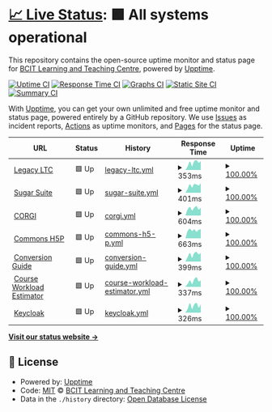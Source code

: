 # [📈 Live Status](https://BCIT-LTC.github.io/status): <!--live status--> **🟩 All systems operational**

This repository contains the open-source uptime monitor and status page for [BCIT Learning and Teaching Centre](https://course-production.ltc.bcit.ca), powered by [Upptime](https://github.com/upptime/upptime).

[![Uptime CI](https://github.com/BCIT-LTC/status/workflows/Uptime%20CI/badge.svg)](https://github.com/BCIT-LTC/status/actions?query=workflow%3A%22Uptime+CI%22)
[![Response Time CI](https://github.com/BCIT-LTC/status/workflows/Response%20Time%20CI/badge.svg)](https://github.com/BCIT-LTC/status/actions?query=workflow%3A%22Response+Time+CI%22)
[![Graphs CI](https://github.com/BCIT-LTC/status/workflows/Graphs%20CI/badge.svg)](https://github.com/BCIT-LTC/status/actions?query=workflow%3A%22Graphs+CI%22)
[![Static Site CI](https://github.com/BCIT-LTC/status/workflows/Static%20Site%20CI/badge.svg)](https://github.com/BCIT-LTC/status/actions?query=workflow%3A%22Static+Site+CI%22)
[![Summary CI](https://github.com/BCIT-LTC/status/workflows/Summary%20CI/badge.svg)](https://github.com/BCIT-LTC/status/actions?query=workflow%3A%22Summary+CI%22)

With [Upptime](https://upptime.js.org), you can get your own unlimited and free uptime monitor and status page, powered entirely by a GitHub repository. We use [Issues](https://github.com/BCIT-LTC/status/issues) as incident reports, [Actions](https://github.com/BCIT-LTC/status/actions) as uptime monitors, and [Pages](https://BCIT-LTC.github.io/status) for the status page.

<!--start: status pages-->
<!-- This summary is generated by Upptime (https://github.com/upptime/upptime) -->
<!-- Do not edit this manually, your changes will be overwritten -->
<!-- prettier-ignore -->
| URL | Status | History | Response Time | Uptime |
| --- | ------ | ------- | ------------- | ------ |
| <img alt="" src="https://icons.duckduckgo.com/ip3/ltc.bcit.ca.ico" height="13"> [Legacy LTC](https://ltc.bcit.ca/multimedia/) | 🟩 Up | [legacy-ltc.yml](https://github.com/BCIT-LTC/status/commits/HEAD/history/legacy-ltc.yml) | <details><summary><img alt="Response time graph" src="./graphs/legacy-ltc/response-time-week.png" height="20"> 353ms</summary><br><a href="https://BCIT-LTC.github.io/status/history/legacy-ltc"><img alt="Response time 363" src="https://img.shields.io/endpoint?url=https%3A%2F%2Fraw.githubusercontent.com%2FBCIT-LTC%2Fstatus%2FHEAD%2Fapi%2Flegacy-ltc%2Fresponse-time.json"></a><br><a href="https://BCIT-LTC.github.io/status/history/legacy-ltc"><img alt="24-hour response time 421" src="https://img.shields.io/endpoint?url=https%3A%2F%2Fraw.githubusercontent.com%2FBCIT-LTC%2Fstatus%2FHEAD%2Fapi%2Flegacy-ltc%2Fresponse-time-day.json"></a><br><a href="https://BCIT-LTC.github.io/status/history/legacy-ltc"><img alt="7-day response time 353" src="https://img.shields.io/endpoint?url=https%3A%2F%2Fraw.githubusercontent.com%2FBCIT-LTC%2Fstatus%2FHEAD%2Fapi%2Flegacy-ltc%2Fresponse-time-week.json"></a><br><a href="https://BCIT-LTC.github.io/status/history/legacy-ltc"><img alt="30-day response time 343" src="https://img.shields.io/endpoint?url=https%3A%2F%2Fraw.githubusercontent.com%2FBCIT-LTC%2Fstatus%2FHEAD%2Fapi%2Flegacy-ltc%2Fresponse-time-month.json"></a><br><a href="https://BCIT-LTC.github.io/status/history/legacy-ltc"><img alt="1-year response time 363" src="https://img.shields.io/endpoint?url=https%3A%2F%2Fraw.githubusercontent.com%2FBCIT-LTC%2Fstatus%2FHEAD%2Fapi%2Flegacy-ltc%2Fresponse-time-year.json"></a></details> | <details><summary><a href="https://BCIT-LTC.github.io/status/history/legacy-ltc">100.00%</a></summary><a href="https://BCIT-LTC.github.io/status/history/legacy-ltc"><img alt="All-time uptime 100.00%" src="https://img.shields.io/endpoint?url=https%3A%2F%2Fraw.githubusercontent.com%2FBCIT-LTC%2Fstatus%2FHEAD%2Fapi%2Flegacy-ltc%2Fuptime.json"></a><br><a href="https://BCIT-LTC.github.io/status/history/legacy-ltc"><img alt="24-hour uptime 100.00%" src="https://img.shields.io/endpoint?url=https%3A%2F%2Fraw.githubusercontent.com%2FBCIT-LTC%2Fstatus%2FHEAD%2Fapi%2Flegacy-ltc%2Fuptime-day.json"></a><br><a href="https://BCIT-LTC.github.io/status/history/legacy-ltc"><img alt="7-day uptime 100.00%" src="https://img.shields.io/endpoint?url=https%3A%2F%2Fraw.githubusercontent.com%2FBCIT-LTC%2Fstatus%2FHEAD%2Fapi%2Flegacy-ltc%2Fuptime-week.json"></a><br><a href="https://BCIT-LTC.github.io/status/history/legacy-ltc"><img alt="30-day uptime 100.00%" src="https://img.shields.io/endpoint?url=https%3A%2F%2Fraw.githubusercontent.com%2FBCIT-LTC%2Fstatus%2FHEAD%2Fapi%2Flegacy-ltc%2Fuptime-month.json"></a><br><a href="https://BCIT-LTC.github.io/status/history/legacy-ltc"><img alt="1-year uptime 100.00%" src="https://img.shields.io/endpoint?url=https%3A%2F%2Fraw.githubusercontent.com%2FBCIT-LTC%2Fstatus%2FHEAD%2Fapi%2Flegacy-ltc%2Fuptime-year.json"></a></details>
| <img alt="" src="https://icons.duckduckgo.com/ip3/sugar-suite.ltc.bcit.ca.ico" height="13"> [Sugar Suite](https://sugar-suite.ltc.bcit.ca) | 🟩 Up | [sugar-suite.yml](https://github.com/BCIT-LTC/status/commits/HEAD/history/sugar-suite.yml) | <details><summary><img alt="Response time graph" src="./graphs/sugar-suite/response-time-week.png" height="20"> 401ms</summary><br><a href="https://BCIT-LTC.github.io/status/history/sugar-suite"><img alt="Response time 400" src="https://img.shields.io/endpoint?url=https%3A%2F%2Fraw.githubusercontent.com%2FBCIT-LTC%2Fstatus%2FHEAD%2Fapi%2Fsugar-suite%2Fresponse-time.json"></a><br><a href="https://BCIT-LTC.github.io/status/history/sugar-suite"><img alt="24-hour response time 491" src="https://img.shields.io/endpoint?url=https%3A%2F%2Fraw.githubusercontent.com%2FBCIT-LTC%2Fstatus%2FHEAD%2Fapi%2Fsugar-suite%2Fresponse-time-day.json"></a><br><a href="https://BCIT-LTC.github.io/status/history/sugar-suite"><img alt="7-day response time 401" src="https://img.shields.io/endpoint?url=https%3A%2F%2Fraw.githubusercontent.com%2FBCIT-LTC%2Fstatus%2FHEAD%2Fapi%2Fsugar-suite%2Fresponse-time-week.json"></a><br><a href="https://BCIT-LTC.github.io/status/history/sugar-suite"><img alt="30-day response time 390" src="https://img.shields.io/endpoint?url=https%3A%2F%2Fraw.githubusercontent.com%2FBCIT-LTC%2Fstatus%2FHEAD%2Fapi%2Fsugar-suite%2Fresponse-time-month.json"></a><br><a href="https://BCIT-LTC.github.io/status/history/sugar-suite"><img alt="1-year response time 400" src="https://img.shields.io/endpoint?url=https%3A%2F%2Fraw.githubusercontent.com%2FBCIT-LTC%2Fstatus%2FHEAD%2Fapi%2Fsugar-suite%2Fresponse-time-year.json"></a></details> | <details><summary><a href="https://BCIT-LTC.github.io/status/history/sugar-suite">100.00%</a></summary><a href="https://BCIT-LTC.github.io/status/history/sugar-suite"><img alt="All-time uptime 99.97%" src="https://img.shields.io/endpoint?url=https%3A%2F%2Fraw.githubusercontent.com%2FBCIT-LTC%2Fstatus%2FHEAD%2Fapi%2Fsugar-suite%2Fuptime.json"></a><br><a href="https://BCIT-LTC.github.io/status/history/sugar-suite"><img alt="24-hour uptime 100.00%" src="https://img.shields.io/endpoint?url=https%3A%2F%2Fraw.githubusercontent.com%2FBCIT-LTC%2Fstatus%2FHEAD%2Fapi%2Fsugar-suite%2Fuptime-day.json"></a><br><a href="https://BCIT-LTC.github.io/status/history/sugar-suite"><img alt="7-day uptime 100.00%" src="https://img.shields.io/endpoint?url=https%3A%2F%2Fraw.githubusercontent.com%2FBCIT-LTC%2Fstatus%2FHEAD%2Fapi%2Fsugar-suite%2Fuptime-week.json"></a><br><a href="https://BCIT-LTC.github.io/status/history/sugar-suite"><img alt="30-day uptime 100.00%" src="https://img.shields.io/endpoint?url=https%3A%2F%2Fraw.githubusercontent.com%2FBCIT-LTC%2Fstatus%2FHEAD%2Fapi%2Fsugar-suite%2Fuptime-month.json"></a><br><a href="https://BCIT-LTC.github.io/status/history/sugar-suite"><img alt="1-year uptime 99.97%" src="https://img.shields.io/endpoint?url=https%3A%2F%2Fraw.githubusercontent.com%2FBCIT-LTC%2Fstatus%2FHEAD%2Fapi%2Fsugar-suite%2Fuptime-year.json"></a></details>
| <img alt="" src="https://icons.duckduckgo.com/ip3/corgi.ltc.bcit.ca.ico" height="13"> [CORGI](https://corgi.ltc.bcit.ca) | 🟩 Up | [corgi.yml](https://github.com/BCIT-LTC/status/commits/HEAD/history/corgi.yml) | <details><summary><img alt="Response time graph" src="./graphs/corgi/response-time-week.png" height="20"> 604ms</summary><br><a href="https://BCIT-LTC.github.io/status/history/corgi"><img alt="Response time 729" src="https://img.shields.io/endpoint?url=https%3A%2F%2Fraw.githubusercontent.com%2FBCIT-LTC%2Fstatus%2FHEAD%2Fapi%2Fcorgi%2Fresponse-time.json"></a><br><a href="https://BCIT-LTC.github.io/status/history/corgi"><img alt="24-hour response time 759" src="https://img.shields.io/endpoint?url=https%3A%2F%2Fraw.githubusercontent.com%2FBCIT-LTC%2Fstatus%2FHEAD%2Fapi%2Fcorgi%2Fresponse-time-day.json"></a><br><a href="https://BCIT-LTC.github.io/status/history/corgi"><img alt="7-day response time 604" src="https://img.shields.io/endpoint?url=https%3A%2F%2Fraw.githubusercontent.com%2FBCIT-LTC%2Fstatus%2FHEAD%2Fapi%2Fcorgi%2Fresponse-time-week.json"></a><br><a href="https://BCIT-LTC.github.io/status/history/corgi"><img alt="30-day response time 1253" src="https://img.shields.io/endpoint?url=https%3A%2F%2Fraw.githubusercontent.com%2FBCIT-LTC%2Fstatus%2FHEAD%2Fapi%2Fcorgi%2Fresponse-time-month.json"></a><br><a href="https://BCIT-LTC.github.io/status/history/corgi"><img alt="1-year response time 729" src="https://img.shields.io/endpoint?url=https%3A%2F%2Fraw.githubusercontent.com%2FBCIT-LTC%2Fstatus%2FHEAD%2Fapi%2Fcorgi%2Fresponse-time-year.json"></a></details> | <details><summary><a href="https://BCIT-LTC.github.io/status/history/corgi">100.00%</a></summary><a href="https://BCIT-LTC.github.io/status/history/corgi"><img alt="All-time uptime 100.00%" src="https://img.shields.io/endpoint?url=https%3A%2F%2Fraw.githubusercontent.com%2FBCIT-LTC%2Fstatus%2FHEAD%2Fapi%2Fcorgi%2Fuptime.json"></a><br><a href="https://BCIT-LTC.github.io/status/history/corgi"><img alt="24-hour uptime 100.00%" src="https://img.shields.io/endpoint?url=https%3A%2F%2Fraw.githubusercontent.com%2FBCIT-LTC%2Fstatus%2FHEAD%2Fapi%2Fcorgi%2Fuptime-day.json"></a><br><a href="https://BCIT-LTC.github.io/status/history/corgi"><img alt="7-day uptime 100.00%" src="https://img.shields.io/endpoint?url=https%3A%2F%2Fraw.githubusercontent.com%2FBCIT-LTC%2Fstatus%2FHEAD%2Fapi%2Fcorgi%2Fuptime-week.json"></a><br><a href="https://BCIT-LTC.github.io/status/history/corgi"><img alt="30-day uptime 100.00%" src="https://img.shields.io/endpoint?url=https%3A%2F%2Fraw.githubusercontent.com%2FBCIT-LTC%2Fstatus%2FHEAD%2Fapi%2Fcorgi%2Fuptime-month.json"></a><br><a href="https://BCIT-LTC.github.io/status/history/corgi"><img alt="1-year uptime 100.00%" src="https://img.shields.io/endpoint?url=https%3A%2F%2Fraw.githubusercontent.com%2FBCIT-LTC%2Fstatus%2FHEAD%2Fapi%2Fcorgi%2Fuptime-year.json"></a></details>
| <img alt="" src="https://icons.duckduckgo.com/ip3/h5p.commons.bcit.ca.ico" height="13"> [Commons H5P](https://h5p.commons.bcit.ca) | 🟩 Up | [commons-h5-p.yml](https://github.com/BCIT-LTC/status/commits/HEAD/history/commons-h5-p.yml) | <details><summary><img alt="Response time graph" src="./graphs/commons-h5-p/response-time-week.png" height="20"> 663ms</summary><br><a href="https://BCIT-LTC.github.io/status/history/commons-h5-p"><img alt="Response time 648" src="https://img.shields.io/endpoint?url=https%3A%2F%2Fraw.githubusercontent.com%2FBCIT-LTC%2Fstatus%2FHEAD%2Fapi%2Fcommons-h5-p%2Fresponse-time.json"></a><br><a href="https://BCIT-LTC.github.io/status/history/commons-h5-p"><img alt="24-hour response time 771" src="https://img.shields.io/endpoint?url=https%3A%2F%2Fraw.githubusercontent.com%2FBCIT-LTC%2Fstatus%2FHEAD%2Fapi%2Fcommons-h5-p%2Fresponse-time-day.json"></a><br><a href="https://BCIT-LTC.github.io/status/history/commons-h5-p"><img alt="7-day response time 663" src="https://img.shields.io/endpoint?url=https%3A%2F%2Fraw.githubusercontent.com%2FBCIT-LTC%2Fstatus%2FHEAD%2Fapi%2Fcommons-h5-p%2Fresponse-time-week.json"></a><br><a href="https://BCIT-LTC.github.io/status/history/commons-h5-p"><img alt="30-day response time 653" src="https://img.shields.io/endpoint?url=https%3A%2F%2Fraw.githubusercontent.com%2FBCIT-LTC%2Fstatus%2FHEAD%2Fapi%2Fcommons-h5-p%2Fresponse-time-month.json"></a><br><a href="https://BCIT-LTC.github.io/status/history/commons-h5-p"><img alt="1-year response time 648" src="https://img.shields.io/endpoint?url=https%3A%2F%2Fraw.githubusercontent.com%2FBCIT-LTC%2Fstatus%2FHEAD%2Fapi%2Fcommons-h5-p%2Fresponse-time-year.json"></a></details> | <details><summary><a href="https://BCIT-LTC.github.io/status/history/commons-h5-p">100.00%</a></summary><a href="https://BCIT-LTC.github.io/status/history/commons-h5-p"><img alt="All-time uptime 100.00%" src="https://img.shields.io/endpoint?url=https%3A%2F%2Fraw.githubusercontent.com%2FBCIT-LTC%2Fstatus%2FHEAD%2Fapi%2Fcommons-h5-p%2Fuptime.json"></a><br><a href="https://BCIT-LTC.github.io/status/history/commons-h5-p"><img alt="24-hour uptime 100.00%" src="https://img.shields.io/endpoint?url=https%3A%2F%2Fraw.githubusercontent.com%2FBCIT-LTC%2Fstatus%2FHEAD%2Fapi%2Fcommons-h5-p%2Fuptime-day.json"></a><br><a href="https://BCIT-LTC.github.io/status/history/commons-h5-p"><img alt="7-day uptime 100.00%" src="https://img.shields.io/endpoint?url=https%3A%2F%2Fraw.githubusercontent.com%2FBCIT-LTC%2Fstatus%2FHEAD%2Fapi%2Fcommons-h5-p%2Fuptime-week.json"></a><br><a href="https://BCIT-LTC.github.io/status/history/commons-h5-p"><img alt="30-day uptime 100.00%" src="https://img.shields.io/endpoint?url=https%3A%2F%2Fraw.githubusercontent.com%2FBCIT-LTC%2Fstatus%2FHEAD%2Fapi%2Fcommons-h5-p%2Fuptime-month.json"></a><br><a href="https://BCIT-LTC.github.io/status/history/commons-h5-p"><img alt="1-year uptime 100.00%" src="https://img.shields.io/endpoint?url=https%3A%2F%2Fraw.githubusercontent.com%2FBCIT-LTC%2Fstatus%2FHEAD%2Fapi%2Fcommons-h5-p%2Fuptime-year.json"></a></details>
| <img alt="" src="https://icons.duckduckgo.com/ip3/conversion-guide.ltc.bcit.ca.ico" height="13"> [Conversion Guide](https://conversion-guide.ltc.bcit.ca) | 🟩 Up | [conversion-guide.yml](https://github.com/BCIT-LTC/status/commits/HEAD/history/conversion-guide.yml) | <details><summary><img alt="Response time graph" src="./graphs/conversion-guide/response-time-week.png" height="20"> 399ms</summary><br><a href="https://BCIT-LTC.github.io/status/history/conversion-guide"><img alt="Response time 414" src="https://img.shields.io/endpoint?url=https%3A%2F%2Fraw.githubusercontent.com%2FBCIT-LTC%2Fstatus%2FHEAD%2Fapi%2Fconversion-guide%2Fresponse-time.json"></a><br><a href="https://BCIT-LTC.github.io/status/history/conversion-guide"><img alt="24-hour response time 549" src="https://img.shields.io/endpoint?url=https%3A%2F%2Fraw.githubusercontent.com%2FBCIT-LTC%2Fstatus%2FHEAD%2Fapi%2Fconversion-guide%2Fresponse-time-day.json"></a><br><a href="https://BCIT-LTC.github.io/status/history/conversion-guide"><img alt="7-day response time 399" src="https://img.shields.io/endpoint?url=https%3A%2F%2Fraw.githubusercontent.com%2FBCIT-LTC%2Fstatus%2FHEAD%2Fapi%2Fconversion-guide%2Fresponse-time-week.json"></a><br><a href="https://BCIT-LTC.github.io/status/history/conversion-guide"><img alt="30-day response time 409" src="https://img.shields.io/endpoint?url=https%3A%2F%2Fraw.githubusercontent.com%2FBCIT-LTC%2Fstatus%2FHEAD%2Fapi%2Fconversion-guide%2Fresponse-time-month.json"></a><br><a href="https://BCIT-LTC.github.io/status/history/conversion-guide"><img alt="1-year response time 414" src="https://img.shields.io/endpoint?url=https%3A%2F%2Fraw.githubusercontent.com%2FBCIT-LTC%2Fstatus%2FHEAD%2Fapi%2Fconversion-guide%2Fresponse-time-year.json"></a></details> | <details><summary><a href="https://BCIT-LTC.github.io/status/history/conversion-guide">100.00%</a></summary><a href="https://BCIT-LTC.github.io/status/history/conversion-guide"><img alt="All-time uptime 99.97%" src="https://img.shields.io/endpoint?url=https%3A%2F%2Fraw.githubusercontent.com%2FBCIT-LTC%2Fstatus%2FHEAD%2Fapi%2Fconversion-guide%2Fuptime.json"></a><br><a href="https://BCIT-LTC.github.io/status/history/conversion-guide"><img alt="24-hour uptime 100.00%" src="https://img.shields.io/endpoint?url=https%3A%2F%2Fraw.githubusercontent.com%2FBCIT-LTC%2Fstatus%2FHEAD%2Fapi%2Fconversion-guide%2Fuptime-day.json"></a><br><a href="https://BCIT-LTC.github.io/status/history/conversion-guide"><img alt="7-day uptime 100.00%" src="https://img.shields.io/endpoint?url=https%3A%2F%2Fraw.githubusercontent.com%2FBCIT-LTC%2Fstatus%2FHEAD%2Fapi%2Fconversion-guide%2Fuptime-week.json"></a><br><a href="https://BCIT-LTC.github.io/status/history/conversion-guide"><img alt="30-day uptime 100.00%" src="https://img.shields.io/endpoint?url=https%3A%2F%2Fraw.githubusercontent.com%2FBCIT-LTC%2Fstatus%2FHEAD%2Fapi%2Fconversion-guide%2Fuptime-month.json"></a><br><a href="https://BCIT-LTC.github.io/status/history/conversion-guide"><img alt="1-year uptime 99.97%" src="https://img.shields.io/endpoint?url=https%3A%2F%2Fraw.githubusercontent.com%2FBCIT-LTC%2Fstatus%2FHEAD%2Fapi%2Fconversion-guide%2Fuptime-year.json"></a></details>
| <img alt="" src="https://icons.duckduckgo.com/ip3/course-workload-estimator.ltc.bcit.ca.ico" height="13"> [Course Workload Estimator](https://course-workload-estimator.ltc.bcit.ca) | 🟩 Up | [course-workload-estimator.yml](https://github.com/BCIT-LTC/status/commits/HEAD/history/course-workload-estimator.yml) | <details><summary><img alt="Response time graph" src="./graphs/course-workload-estimator/response-time-week.png" height="20"> 337ms</summary><br><a href="https://BCIT-LTC.github.io/status/history/course-workload-estimator"><img alt="Response time 348" src="https://img.shields.io/endpoint?url=https%3A%2F%2Fraw.githubusercontent.com%2FBCIT-LTC%2Fstatus%2FHEAD%2Fapi%2Fcourse-workload-estimator%2Fresponse-time.json"></a><br><a href="https://BCIT-LTC.github.io/status/history/course-workload-estimator"><img alt="24-hour response time 511" src="https://img.shields.io/endpoint?url=https%3A%2F%2Fraw.githubusercontent.com%2FBCIT-LTC%2Fstatus%2FHEAD%2Fapi%2Fcourse-workload-estimator%2Fresponse-time-day.json"></a><br><a href="https://BCIT-LTC.github.io/status/history/course-workload-estimator"><img alt="7-day response time 337" src="https://img.shields.io/endpoint?url=https%3A%2F%2Fraw.githubusercontent.com%2FBCIT-LTC%2Fstatus%2FHEAD%2Fapi%2Fcourse-workload-estimator%2Fresponse-time-week.json"></a><br><a href="https://BCIT-LTC.github.io/status/history/course-workload-estimator"><img alt="30-day response time 332" src="https://img.shields.io/endpoint?url=https%3A%2F%2Fraw.githubusercontent.com%2FBCIT-LTC%2Fstatus%2FHEAD%2Fapi%2Fcourse-workload-estimator%2Fresponse-time-month.json"></a><br><a href="https://BCIT-LTC.github.io/status/history/course-workload-estimator"><img alt="1-year response time 348" src="https://img.shields.io/endpoint?url=https%3A%2F%2Fraw.githubusercontent.com%2FBCIT-LTC%2Fstatus%2FHEAD%2Fapi%2Fcourse-workload-estimator%2Fresponse-time-year.json"></a></details> | <details><summary><a href="https://BCIT-LTC.github.io/status/history/course-workload-estimator">100.00%</a></summary><a href="https://BCIT-LTC.github.io/status/history/course-workload-estimator"><img alt="All-time uptime 99.97%" src="https://img.shields.io/endpoint?url=https%3A%2F%2Fraw.githubusercontent.com%2FBCIT-LTC%2Fstatus%2FHEAD%2Fapi%2Fcourse-workload-estimator%2Fuptime.json"></a><br><a href="https://BCIT-LTC.github.io/status/history/course-workload-estimator"><img alt="24-hour uptime 100.00%" src="https://img.shields.io/endpoint?url=https%3A%2F%2Fraw.githubusercontent.com%2FBCIT-LTC%2Fstatus%2FHEAD%2Fapi%2Fcourse-workload-estimator%2Fuptime-day.json"></a><br><a href="https://BCIT-LTC.github.io/status/history/course-workload-estimator"><img alt="7-day uptime 100.00%" src="https://img.shields.io/endpoint?url=https%3A%2F%2Fraw.githubusercontent.com%2FBCIT-LTC%2Fstatus%2FHEAD%2Fapi%2Fcourse-workload-estimator%2Fuptime-week.json"></a><br><a href="https://BCIT-LTC.github.io/status/history/course-workload-estimator"><img alt="30-day uptime 100.00%" src="https://img.shields.io/endpoint?url=https%3A%2F%2Fraw.githubusercontent.com%2FBCIT-LTC%2Fstatus%2FHEAD%2Fapi%2Fcourse-workload-estimator%2Fuptime-month.json"></a><br><a href="https://BCIT-LTC.github.io/status/history/course-workload-estimator"><img alt="1-year uptime 99.97%" src="https://img.shields.io/endpoint?url=https%3A%2F%2Fraw.githubusercontent.com%2FBCIT-LTC%2Fstatus%2FHEAD%2Fapi%2Fcourse-workload-estimator%2Fuptime-year.json"></a></details>
| <img alt="" src="https://icons.duckduckgo.com/ip3/keycloak.ltc.bcit.ca.ico" height="13"> [Keycloak](https://keycloak.ltc.bcit.ca) | 🟩 Up | [keycloak.yml](https://github.com/BCIT-LTC/status/commits/HEAD/history/keycloak.yml) | <details><summary><img alt="Response time graph" src="./graphs/keycloak/response-time-week.png" height="20"> 326ms</summary><br><a href="https://BCIT-LTC.github.io/status/history/keycloak"><img alt="Response time 359" src="https://img.shields.io/endpoint?url=https%3A%2F%2Fraw.githubusercontent.com%2FBCIT-LTC%2Fstatus%2FHEAD%2Fapi%2Fkeycloak%2Fresponse-time.json"></a><br><a href="https://BCIT-LTC.github.io/status/history/keycloak"><img alt="24-hour response time 346" src="https://img.shields.io/endpoint?url=https%3A%2F%2Fraw.githubusercontent.com%2FBCIT-LTC%2Fstatus%2FHEAD%2Fapi%2Fkeycloak%2Fresponse-time-day.json"></a><br><a href="https://BCIT-LTC.github.io/status/history/keycloak"><img alt="7-day response time 326" src="https://img.shields.io/endpoint?url=https%3A%2F%2Fraw.githubusercontent.com%2FBCIT-LTC%2Fstatus%2FHEAD%2Fapi%2Fkeycloak%2Fresponse-time-week.json"></a><br><a href="https://BCIT-LTC.github.io/status/history/keycloak"><img alt="30-day response time 355" src="https://img.shields.io/endpoint?url=https%3A%2F%2Fraw.githubusercontent.com%2FBCIT-LTC%2Fstatus%2FHEAD%2Fapi%2Fkeycloak%2Fresponse-time-month.json"></a><br><a href="https://BCIT-LTC.github.io/status/history/keycloak"><img alt="1-year response time 359" src="https://img.shields.io/endpoint?url=https%3A%2F%2Fraw.githubusercontent.com%2FBCIT-LTC%2Fstatus%2FHEAD%2Fapi%2Fkeycloak%2Fresponse-time-year.json"></a></details> | <details><summary><a href="https://BCIT-LTC.github.io/status/history/keycloak">100.00%</a></summary><a href="https://BCIT-LTC.github.io/status/history/keycloak"><img alt="All-time uptime 97.23%" src="https://img.shields.io/endpoint?url=https%3A%2F%2Fraw.githubusercontent.com%2FBCIT-LTC%2Fstatus%2FHEAD%2Fapi%2Fkeycloak%2Fuptime.json"></a><br><a href="https://BCIT-LTC.github.io/status/history/keycloak"><img alt="24-hour uptime 100.00%" src="https://img.shields.io/endpoint?url=https%3A%2F%2Fraw.githubusercontent.com%2FBCIT-LTC%2Fstatus%2FHEAD%2Fapi%2Fkeycloak%2Fuptime-day.json"></a><br><a href="https://BCIT-LTC.github.io/status/history/keycloak"><img alt="7-day uptime 100.00%" src="https://img.shields.io/endpoint?url=https%3A%2F%2Fraw.githubusercontent.com%2FBCIT-LTC%2Fstatus%2FHEAD%2Fapi%2Fkeycloak%2Fuptime-week.json"></a><br><a href="https://BCIT-LTC.github.io/status/history/keycloak"><img alt="30-day uptime 96.77%" src="https://img.shields.io/endpoint?url=https%3A%2F%2Fraw.githubusercontent.com%2FBCIT-LTC%2Fstatus%2FHEAD%2Fapi%2Fkeycloak%2Fuptime-month.json"></a><br><a href="https://BCIT-LTC.github.io/status/history/keycloak"><img alt="1-year uptime 97.23%" src="https://img.shields.io/endpoint?url=https%3A%2F%2Fraw.githubusercontent.com%2FBCIT-LTC%2Fstatus%2FHEAD%2Fapi%2Fkeycloak%2Fuptime-year.json"></a></details>

<!--end: status pages-->

[**Visit our status website →**](https://BCIT-LTC.github.io/status)

## 📄 License

- Powered by: [Upptime](https://github.com/upptime/upptime)
- Code: [MIT](./LICENSE) © [BCIT Learning and Teaching Centre](https://course-production.ltc.bcit.ca)
- Data in the `./history` directory: [Open Database License](https://opendatacommons.org/licenses/odbl/1-0/)
